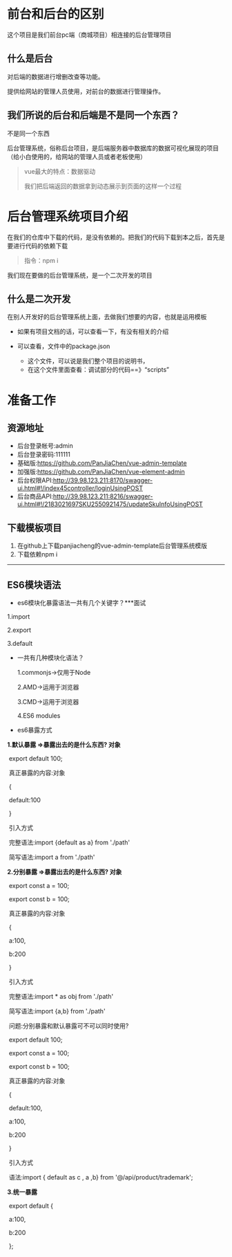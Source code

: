 # 前台和后台的区别

这个项目是我们前台pc端（商城项目）相连接的后台管理项目

## 什么是后台

对后端的数据进行增删改查等功能。

提供给网站的管理人员使用，对前台的数据进行管理操作。 

## 我们所说的后台和后端是不是同一个东西？

不是同一个东西

后台管理系统，俗称后台项目，是后端服务器中数据库的数据可视化展现的项目（给小白使用的，给网站的管理人员或者老板使用）

> vue最大的特点：数据驱动
>
> 我们把后端返回的数据拿到动态展示到页面的这样一个过程

# 后台管理系统项目介绍

在我们的仓库中下载的代码，是没有依赖的。把我们的代码下载到本之后，首先是要进行代码的依赖下载

> 指令：npm i

我们现在要做的后台管理系统，是一个二次开发的项目

## 什么是二次开发

在别人开发好的后台管理系统上面，去做我们想要的内容，也就是运用模板

- 如果有项目文档的话，可以查看一下，有没有相关的介绍

- 可以查看，文件中的package.json

  - 这个文件，可以说是我们整个项目的说明书，
  - 在这个文件里面查看：调试部分的代码==》“scripts”

# 准备工作

## 资源地址

- 后台登录帐号:admin
- 后台登录密码:111111
- 基础版:https://github.com/PanJiaChen/vue-admin-template
- 加强版:https://github.com/PanJiaChen/vue-element-admin
- 后台权限API:http://39.98.123.211:8170/swagger-ui.html#!/index45controller/loginUsingPOST
- 后台商品API:http://39.98.123.211:8216/swagger-ui.html#!/2183021697SKU2550921475/updateSkuInfoUsingPOST

## 下载模板项目

1. 在github上下载panjiacheng的vue-admin-template后台管理系统模版
2. 下载依赖npm i

---

## ES6模块语法

- es6模块化暴露语法一共有几个关键字？***面试

 1.import

  2.export

  3.default



- 一共有几种模块化语法？

  1.commonjs->仅用于Node

   2.AMD->运用于浏览器

   3.CMD->运用于浏览器

   4.ES6 modules

- es6暴露方式

 **1.默认暴露   =>暴露出去的是什么东西?   对象**

​    export default 100;



​    真正暴露的内容:对象

​      {

​        default:100

​      }

​    引入方式



​    完整语法:import {default as a} from './path'

​    简写语法:import a from './path'



  **2.分别暴露   =>暴露出去的是什么东西?   对象**

​    export const a = 100;

​    export const b = 100;



​    真正暴露的内容:对象

​      {

​        a:100,

​        b:200

​      }



​    引入方式

​    完整语法:import * as obj from './path'

​    简写语法:import {a,b} from './path'



​    问题:分别暴露和默认暴露可不可以同时使用?

​    export default 100;

​    export const a = 100;

​    export const b = 100;



​    真正暴露的内容:对象

​      {

​        default:100,

​        a:100,

​        b:200

​      }



​    引入方式

​    语法:import { default as c , a ,b} from '@/api/product/trademark';



  **3.统一暴露**

​    export default {

​      a:100,

​      b:200

​    };

